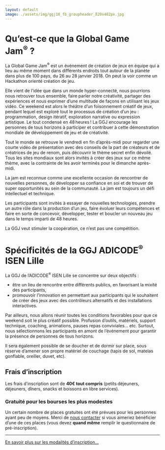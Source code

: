 ```yaml
---
layout: default
image: ./assets/img/ggj18_fb_groupheader_820x462px.jpg
---
```


# Qu’est-ce que la Global Game Jam<sup>&reg;</sup>&nbsp;?

La Global Game Jam<sup>&reg;</sup> est un événement de création de jeux en équipe qui a lieu au même moment dans
différents endroits tout autour de la planète dans plus de 100 pays, du 26 au 28 janvier 2018.
On peut la voir comme un Hackathon orienté création de jeu. 

Elle vient de l’idée que dans un monde hyper-connecté, nous pourrions nous retrouver tous ensemble,
faire parler notre créativité, partager des expériences et nous exprimer d’une multitude de façons 
en utilisant les jeux vidéo. Ce weekend est alors le théâtre d’un foisonnement créatif de jeux, 
pendant lequel est exploré tout le processus de création d’un jeu : programmation, design itératif,
exploration narrative ou expression artistique. Le tout condensé en 48 heures ! La GGJ encourage
les personnes de tous horizons à participer et contribuer à cette démonstration mondiale de 
développement de jeu et de créativité.

Tout le monde se retrouve le vendredi en fin d’après-midi pour regarder une courte vidéo de 
présentation avec des conseils de la part de créateurs et de créatrices de jeu de renom, puis 
découvrir le thème secret enfin dévoilé. Tous les sites mondiaux sont alors invités à créer des 
jeux sur ce même thème, avec la contrainte de les avoir terminés pour le dimanche après-midi.

La jam est reconnue comme une excellente occasion de rencontrer de nouvelles personnes, de développer
sa confiance en soi et de trouver de super opportunités au sein de la communauté. La jam est toujours
un défi intellectuel et technique. 

Les participants sont invités à essayer de nouvelles technologies, prendre un autre rôle dans
la production d’un jeu, faire évoluer leurs compétences et faire en sorte de concevoir, développer,
tester et boucler un nouveau jeu dans le temps imparti de 48 heures.

La GGJ veut stimuler la coopération, ce n’est pas une compétition.

# Spécificités de la GGJ ADICODE<sup>&reg;</sup> ISEN Lille

La GGJ de l’ADICODE<sup>&reg;</sup> ISEN Lille se concentre sur deux objectifs :

- être un lieu de rencontre entre différents publics, en favorisant la mixité des participants, 
- promouvoir l’innovation en permettant aux participants qui le souhaitent de créer des jeux
  avec des contrôleurs alternatifs et des installations interactives.

Par ailleurs, nous allons réunir toutes les conditions favorables pour que ce weekend soit le
plus créatif possible. Profusion d’outils, matériels, support technique, coaching, animations,
pauses repas conviviales... etc. Surtout, nous sélectionnons les participants en amont de
l’événement pour garantir la présence de personnes de tous horizons.

Il sera également possible de se doucher et de dormir sur place, sous réserve d’amener 
son propre matériel de couchage (tapis de sol, matelas gonflable, oreiller, duvet, etc).

## Frais d’inscription

Les frais d’inscription sont de **40€ tout compris** (petits déjeuners, déjeuners, dîners, 
snacks et boissons en libre services). 

### Gratuité pour les bourses les plus modestes

Un certain nombre de places gratuites ont été prévues pour les personnes ayant peu de moyens.
Merci de [nous contacter](mailto:contact@ggjail.org) si vous aimeriez bénéficier d’une
de ces places (vous devez **quand même** remplir le questionnaire de pré-inscription).

----

[En savoir plus sur les modalités d’inscription...](/register)